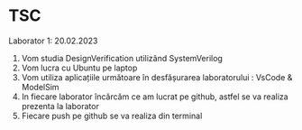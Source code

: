 # TSC 
Laborator 1: 20.02.2023

1. Vom studia DesignVerification utilizând SystemVerilog
2. Vom lucra cu Ubuntu pe laptop
3. Vom utiliza aplicațiile următoare în desfășurarea laboratorului : VsCode & ModelSim
4. In fiecare laborator încărcăm ce am lucrat pe github, astfel se va realiza prezenta la laborator
5. Fiecare push pe github se va realiza din terminal  

